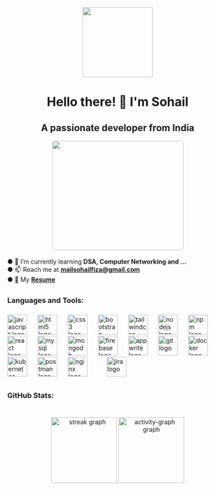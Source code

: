<div align="center">
  <img height="160" src="https://i.postimg.cc/tCQGs93k/github-banner-1.png" loading="lazy"/>
  <br>
</div>

### 

<h1 
style="" align="center">
Hello there! 👋 I'm Sohail
</h1>

<h2 
style="" align="center">
A passionate developer from India
</h2>

<div align="center" ><img src="https://i.postimg.cc/15S3x9nb/github-2.gif" height="250" width="300" style="border-radius: 5px" loading="lazy"></div>
<br>

<div>
    &#9679; 🌱 I’m currently learning <span style="font-weight: bold">DSA, Computer Networking and ...</span>
    <br>
    &#9679; 📫 Reach me at 
    <a style="font-weight: bold" href="mailto:mailsohailfiza@gmail.com?
                 &subject=
                 &body=">mailsohailfiza@gmail.com</a>
    <br>
    &#9679; 📄 My <a style="font-weight: bold" href="https://drive.google.com/file/d/1N52d1X51PFAWcxbwdcm4mATx0Sh20JH7/view?usp=sharing" >Resume</a>
</div>

##

<h3 align="left">Languages and Tools:</h3>

###

<div align="left">
  <img src="https://cdn.jsdelivr.net/gh/devicons/devicon/icons/javascript/javascript-original.svg" height="45" alt="javascript logo"  />
  <img width="16" />
  <img src="https://cdn.jsdelivr.net/gh/devicons/devicon/icons/html5/html5-original.svg" height="45" alt="html5 logo"  />
  <img width="16" />
  <img src="https://cdn.jsdelivr.net/gh/devicons/devicon/icons/css3/css3-original.svg" height="45" alt="css3 logo"  />
  <img width="16" />
  <img src="https://cdn.jsdelivr.net/gh/devicons/devicon/icons/bootstrap/bootstrap-original.svg" height="45" alt="bootstrap logo"  />
  <img width="16" />
  <img src="https://skillicons.dev/icons?i=tailwind" height="45" alt="tailwindcss logo"  />
  <img width="16" />
  <img src="https://cdn.simpleicons.org/nodedotjs/339933" height="45" alt="nodejs logo"  />
  <img width="16" />
  <img src="https://cdn.jsdelivr.net/gh/devicons/devicon/icons/npm/npm-original-wordmark.svg" height="45" alt="npm logo"  />
  <img width="16" />
  <img src="https://cdn.jsdelivr.net/gh/devicons/devicon/icons/react/react-original.svg" height="45" alt="react logo"  />
  <img width="16" />
  <img src="https://cdn.jsdelivr.net/gh/devicons/devicon/icons/mysql/mysql-original.svg" height="45" alt="mysql logo"  />
  <img width="16" />
  <img src="https://cdn.jsdelivr.net/gh/devicons/devicon/icons/mongodb/mongodb-original.svg" height="45" alt="mongodb logo"  />
  <img width="16" />
  <img src="https://cdn.jsdelivr.net/gh/devicons/devicon/icons/firebase/firebase-plain.svg" height="45" alt="firebase logo"  />
  <img width="16" />
  <img src="https://cdn.jsdelivr.net/gh/devicons/devicon/icons/appwrite/appwrite-original.svg" height="45" alt="appwrite logo"  />
  <img width="16" />
  <img src="https://cdn.jsdelivr.net/gh/devicons/devicon/icons/git/git-original.svg" height="45" alt="git logo"  />
  <img width="16" />
  <img src="https://cdn.jsdelivr.net/gh/devicons/devicon/icons/docker/docker-original.svg" height="45" alt="docker logo"  />
  <img width="16" />
  <img src="https://cdn.jsdelivr.net/gh/devicons/devicon/icons/kubernetes/kubernetes-plain.svg" height="45" alt="kubernetes logo"  />
  <img width="16" />
  <img src="https://cdn.simpleicons.org/postman/FF6C37" height="45" alt="postman logo"  />
  <img width="16" />
  <img src="https://cdn.jsdelivr.net/gh/devicons/devicon/icons/nginx/nginx-original.svg" height="45" alt="nginx logo"  />
  <img width="16" />
  <!-- <img src="https://skillicons.dev/icons?i=aws" height="45" alt="amazonwebservices logo"  /> -->
  <img width="16" />
  <img src="https://cdn.jsdelivr.net/gh/devicons/devicon/icons/jira/jira-original.svg" height="45" alt="jira logo"  />
  <img width="16" />

  <!-- <img src="https://cdn.jsdelivr.net/gh/devicons/devicon/icons/arduino/arduino-original.svg" height="45" alt="arduino logo"  /> -->
</div>

<!-- ## -->



<!-- <h3 align="left">Connect with me:</h3>

###

<p align="left">
<a href="mailto:mailsohailfiza@gmail.com" target="blank"><img align="center" src="https://raw.githubusercontent.com/maurodesouza/profile-readme-generator/master/src/assets/icons/social/gmail/default.svg" alt="mailsohailfiza@gmail.com" height="45" width="60" /></a>
<a href="https://linkedin.com/in/sohailfiza" target="blank"><img align="center" src="https://raw.githubusercontent.com/maurodesouza/profile-readme-generator/master/src/assets/icons/social/linkedin/default.svg" alt="sohailfiza" height="45" width="60" /></a> -->
<!-- <a href="#" target="blank"><img align="center" src="https://raw.githubusercontent.com/maurodesouza/profile-readme-generator/master/src/assets/icons/social/instagram/default.svg" alt="sohailfiza" height="45" width="60" /></a> -->
<!-- <a href="https://discord.com/" target="blank"><img align="center" src="https://raw.githubusercontent.com/maurodesouza/profile-readme-generator/master/src/assets/icons/social/discord/default.svg" alt="sohailfiza" height="45" width="60" /></a> -->
<!-- <a href="https://www.leetcode.com/sohailfiza" target="blank"><img align="center" src="https://raw.githubusercontent.com/rahuldkjain/github-profile-readme-generator/master/src/images/icons/Social/leet-code.svg" alt="sohailfiza" height="45" width="60" /></a> -->
</p>


##

<h3 align="left">GitHub Stats:</h3>

###

<br clear="both">

<div align="center">
  <img src="https://streak-stats.demolab.com?user=sohailfiza&locale=en&mode=daily&theme=highcontrast&hide_border=false&border_radius=5" height="150" alt="streak graph"  />
  <!-- <img src="https://github-readme-stats.vercel.app/api?username=sohailfiza&hide_title=true&hide_rank=false&show_icons=true&include_all_commits=true&count_private=true&disable_animations=false&theme=highcontrast&locale=en&hide_border=false" height="150" alt="stats graph"  /> -->
    <!-- <img src="https://github-readme-stats.vercel.app/api/top-langs?username=sohailfiza&locale=en&hide_title=false&layout=compact&card_width=320&langs_count=5&theme=highcontrast&hide_border=false&order=2" height="150" alt="languages graph"  /> -->
    
  <img src="https://github-readme-activity-graph.vercel.app/graph?username=sohailfiza&radius=16&theme=react&area=true&order=5&hide_title=true" height="150" alt="activity-graph graph"  />
</div>